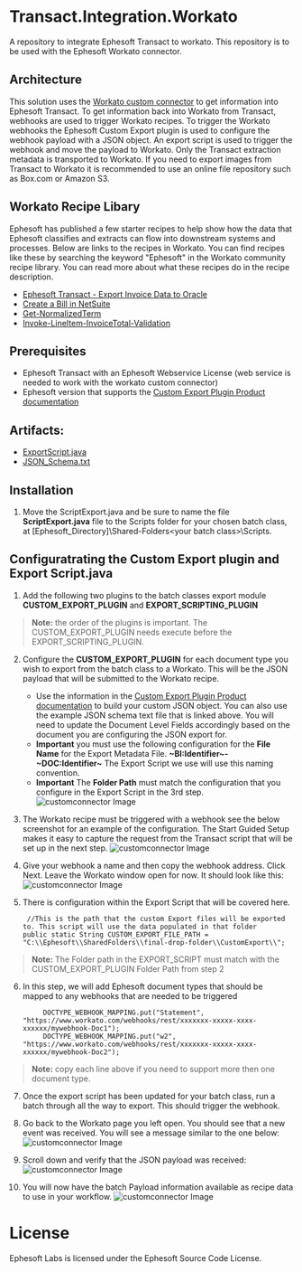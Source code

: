 # Transact.Integration.Workato
A repository to integrate Ephesoft Transact to workato. This repository is to be used with the Ephesoft Workato connector.

## Architecture  
This solution uses the [Workato custom connector](https://www.workato.com/custom_adapters/19399/details?community=true) to get information into Ephesoft Transact. To get information back into Workato from Transact, webhooks are used to trigger Workato recipes. To trigger the Workato webhooks the Ephesoft Custom Export plugin is used to configure the webhook payload with a JSON object. An export script is used to trigger the webhook and move the payload to Workato. Only the Transact extraction metadata is transported to Workato. If you need to export images from Transact to Workato it is recommended to use an online file repository such as Box.com or Amazon S3. 

## Workato Recipe Libary 
Ephesoft has published a few starter recipes to help show how the data that Ephesoft classifies and extracts can flow into downstream systems and processes. Below are links to the recipes in Workato. You can find recipes like these by searching the keyword "Ephesoft" in the Workato community recipe library. You can read more about what these recipes do in the recipe description.

- [Ephesoft Transact - Export Invoice Data to Oracle](https://app.workato.com/recipes/1856039-ephesoft-transact-export-invoice-data-to-oracle?community=true)
- [Create a Bill in NetSuite](https://app.workato.com/recipes/1698820-new-netsuitebill?community=true)
- [Get-NormalizedTerm](https://app.workato.com/recipes/1698819-get-normalizedterm?community=true)
- [Invoke-LineItem-InvoiceTotal-Validation](https://app.workato.com/recipes/1856038-invoke-lineitem-invoicetotal-validation?community=true)

## Prerequisites
- Ephesoft Transact with an Ephesoft Webservice License (web service is needed to work with the workato custom connector)
- Ephesoft version that supports the [Custom Export Plugin Product documentation](https://ephesoft.com/docs/products/transact/features-and-functions/administrator/moduleplugin-configuration/export-module/custom-export-plugin-configuration-and-user-guide/)
## Artifacts:
- [ExportScript.java](ScriptExport.java)
- [JSON_Schema.txt](json_schema.txt)


## Installation
1) Move the ScriptExport.java and be sure to name the file **ScriptExport.java** file to the Scripts folder for your chosen batch class, at [Ephesoft_Directory]\Shared-Folders\<your batch class>\Scripts.

## Configuratrating the Custom Export plugin and Export Script.java
1)  Add the following two plugins to the batch classes export module **CUSTOM_EXPORT_PLUGIN** and **EXPORT_SCRIPTING_PLUGIN**
> **Note:** the order of the plugins is important. The CUSTOM_EXPORT_PLUGIN needs execute before the EXPORT_SCRIPTING_PLUGIN.
2) Configure the **CUSTOM_EXPORT_PLUGIN** for each document type you wish to export from the batch class to a Workato. This will be the JSON payload that will be submitted to the Workato recipe. 
    - Use the information in the [Custom Export Plugin Product documentation](https://ephesoft.com/docs/products/transact/features-and-functions/administrator/moduleplugin-configuration/export-module/custom-export-plugin-configuration-and-user-guide/) to build your custom JSON object. You can also use the example JSON schema text file that is linked above. You will need to update the Document Level Fields accordingly based on the document you are configuring the JSON export for.
    - **Important** you must use the following configuration for the **File Name** for the Export Metadata File.  **\~BI:Identifier\~-\~DOC:Identifier\~** The Export Script we use will use this naming convention. 
    - **Important** The **Folder Path** must match the configuration that you configure in the Export Script in the 3rd step. 
  ![customconnector Image](/screenshots/1.png)
  
3) The Workato recipe must be triggered with a webhook see the below screenshot for an example of the configuration. The Start Guided Setup makes it easy to capture the request from the Transact script that will be set up in the next step.
![customconnector Image](/screenshots/2.png)  

4) Give your webhook a name and then copy the webhook address. Click Next. Leave the Workato window open for now. It should look like this:
![customconnector Image](/screenshots/4.png)  

5) There is configuration within the Export Script that will be covered here. 

        //This is the path that the custom Export files will be exported to. This script will use the data populated in that folder
	   public static String CUSTOM_EXPORT_FILE_PATH = "C:\\Ephesoft\\SharedFolders\\final-drop-folder\\CustomExport\\";
> **Note:** The Folder path in the EXPORT_SCRIPT must match with the CUSTOM_EXPORT_PLUGIN Folder Path from step 2
6) In this step, we will add Ephesoft document types that should be mapped to any webhooks that are needed to be triggered

        	DOCTYPE_WEBHOOK_MAPPING.put("Statement", "https://www.workato.com/webhooks/rest/xxxxxxx-xxxxx-xxxx-xxxxxx/mywebhook-Doc1");
			DOCTYPE_WEBHOOK_MAPPING.put("w2", "https://www.workato.com/webhooks/rest/xxxxxxx-xxxxx-xxxx-xxxxxx/mywebhook-Doc2");
>**Note:** copy each line above if you need to support more then one document type.

7) Once the export script has been updated for your batch class, run a batch through all the way to export. This should trigger the webhook.

8) Go back to the Workato page you left open. You should see that a new event was received. You will see a message similar to the one below:
![customconnector Image](/screenshots/5.png)  

9) Scroll down and verify that the JSON payload was received:
![customconnector Image](/screenshots/6.png)  

10) You will now have the batch Payload information available as recipe data to use in your workflow. 
![customconnector Image](/screenshots/7.png)  

# License
Ephesoft Labs is licensed under the Ephesoft Source Code License. 
